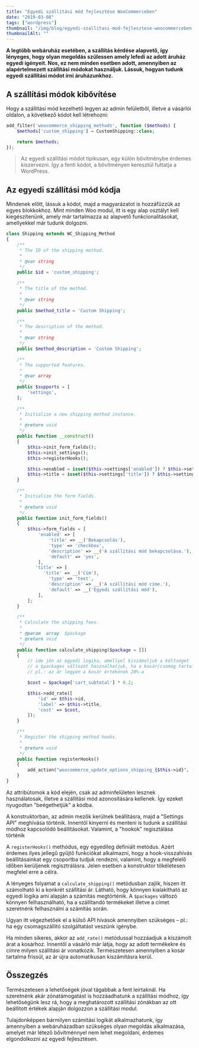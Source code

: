 ```yaml
---
title: "Egyedi szállítási mód fejlesztése WooCommerceben"
date: "2019-03-08"
tags: ["wordpress"]
thumbnail: "/img/blog/egyedi-szallitasi-mod-fejlesztese-woocommerceben.png"
thumbnailAlt: ""
---
```


**A legtöbb webáruház esetében, a szállítás kérdése alapvető, így lényeges, hogy olyan megoldás szülessen amely lefedi az adott áruház egyedi igényeit. Nos, ez nem minden esetben adott, amennyiben az alapértelmezett szállítási módokat használjuk. Lássuk, hogyan tudunk egyedi szállítási módot írni áruházunkhoz.**

## A szállítási módok kibővítése

Hogy a szállítási mód kezelhető legyen az admin felületből, illetve a vásárlói oldalon, a következő kódot kell létrehozni:

```php
add_filter('woocommerce_shipping_methods', function ($methods) {
    $methods['custom_shipping'] = CustomShipping::class;

    return $methods;
});
```

> Az egyedi szállítási módot tipikusan, egy külön bővítménybe érdemes kiszervezni. Így a fenti kódot, a bővítményen keresztül futtatja a WordPress.

## Az egyedi szállítási mód kódja

Mindenek előtt, lássuk a kódot, majd a magyarázatot is hozzáfűzzük az egyes blokkokhoz. Mint minden Woo modul, itt is egy alap osztályt kell kiegészítenünk, amely már tartalmazza az alapvető funkcionalitásokat, amellyekkel már tudunk dolgozni.

```php
class Shipping extends WC_Shipping_Method
{
    /**
     * The ID of the shipping method.
     *
     * @var string
     */
    public $id = 'custom_shipping';

    /**
     * The title of the method.
     *
     * @var string
     */
    public $method_title = 'Custom Shipping';

    /**
     * The description of the method.
     *
     * @var string
     */
    public $method_description = 'Custom Shipping';

    /**
     * The supported features.
     *
     * @var array
     */
    public $supports = [
        'settings',
    ];

    /**
     * Initialize a new shipping method instance.
     *
     * @return void
     */
    public function __construct()
    {
        $this->init_form_fields();
        $this->init_settings();
        $this->registerHooks();

        $this->enabled = isset($this->settings['enabled']) ? $this->settings['enabled'] : 'no';
        $this->title = isset($this->settings['title']) ? $this->settings['title'] : 'Custom Shipping';
    }

    /**
     * Initialize the form fields.
     *
     * @return void
     */
    public function init_form_fields()
    {
        $this->form_fields = [
            'enabled' => [
                'title' => __('Bekapcsolás'),
                'type' => 'checkbox',
                'description' => __('A szállítási mód bekapcsolása.'),
                'default' => 'yes',
            ],
           'title' => [
              'title' => __('Cím'),
                'type' => 'text',
                'description' => __('A szállítási mód címe.'),
                'default' => __('Egyedi szállítási mód'),
            ],
        ];
    }

    /**
     * Calculate the shipping fees.
     *
     * @param  array  $package
     * @return void
     */
    public function calculate_shipping($package = [])
    {
        // ide jön az egyedi logika, amellyel kiszámoljuk a költséget
        // a $packages változót használhatjuk, ha a kosár/csomag tartalmát használni szeretnénk
        // pl.: az ár legyen a kosár értékének 20%-a

        $cost = $package['cart_subtotal'] * 0.2;

        $this->add_rate([
            'id' => $this->id,
            'label' => $this->title,
            'cost' => $cost,
        ]);
    }

    /**
     * Register the shipping method hooks.
     *
     * @return void
     */
    public function registerHooks()
    {
        add_action("woocommerce_update_options_shipping_{$this->id}", [$this, 'process_admin_options']);
    }
}
```

Az attribútomok a kód elején, csak az adminfelületen lesznek használatosak, illetve a szállítási mód azonosítására kellenek. Így ezeket nyugodtan "beégethetjük" a kódba.

A konstruktorban, az admin mezők kerülnek beállításra, majd a "Settings API" meghívása történik. Innentől kinyerni és menteni is tudunk a szállítási módhoz kapcsolódó beállításokat. Valamint, a "hookok" regisztálása történik

A `registerHooks()` methódus, egy egyedileg definiált metódus. Azért érdemes ilyes jellegű gyűjtő funkciókat alkalmazni, hogy a hook-visszahívás beállításainkat egy csoportba tudjuk rendezni, valamint, hogy a megfelelő időben kerüljenek regisztrálásra. Jelen esetben a konstruktor tökéletesen megfelel erre a célra.

A lényeges folyamat a `calculate_shipping()` metódusban zajlik, hiszen itt számolható ki a konkrét szállítási ár. Látható, hogy könnyen kialakítható az egyedi logika ami alapján a számítás megtörténik. A `$packages` változó könnyen felhasználható, ha a szállítandó termékeket illetve a címet szeretnénk felhasználni a számítás során.

Ugyan itt végezhetőek el a külső API hívások amennyiben szükséges – pl.: ha egy csomagszállító szolgáltatást veszünk igénybe.

Ha minden sikeres, akkor az `add_rate()` metódussal hozzáadjuk a kiszámolt árat a kosárhoz. Innentől a vásárló már látja, hogy az adott termékekre és címre milyen szállítási ár vonatkozik. Természetesen amennyiben a kosár tartalma frissül, az ár újra automatikusan kiszámításra kerül.

## Összegzés

Természetesen a lehetőségek jóval tágabbak a fent leírtaknál. Ha szeretnénk akár zónatámogatást is hozzáadhatunk a szállítási módhoz, így lehetőségünk lesz rá, hogy a meghatározott szállítási zónákban az ott beállított értékek alapján dolgozzon a szállítási modul.

Tulajdonképpen bármilyen számítási logikát alkalmazhatunk, így amennyiben a webáruházadban szükséges olyan megoldás alkalmazása, amelyet már létező bővítménnyel nem lehet megoldani, érdemes elgondolkozni az egyedi fejlesztésen.
